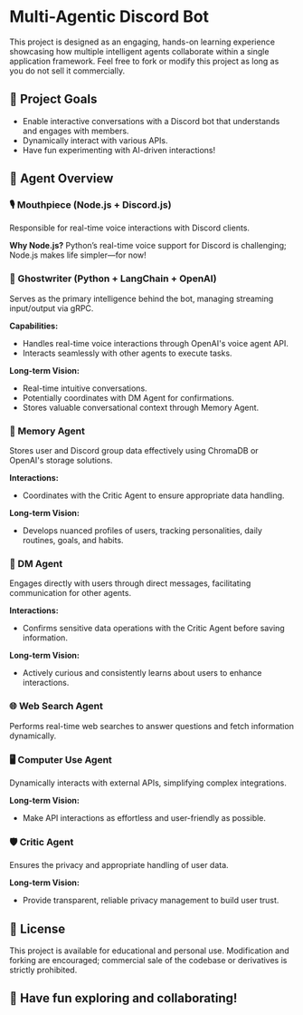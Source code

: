 # Multi-Agentic Discord Bot

This project is designed as an engaging, hands-on learning experience showcasing how multiple intelligent agents collaborate within a single application framework. Feel free to fork or modify this project as long as you do not sell it commercially.

## 🎯 Project Goals

- Enable interactive conversations with a Discord bot that understands and engages with members.
- Dynamically interact with various APIs.
- Have fun experimenting with AI-driven interactions!

## 🚀 Agent Overview

### 🎙️ Mouthpiece (Node.js + Discord.js)

Responsible for real-time voice interactions with Discord clients.

**Why Node.js?** Python’s real-time voice support for Discord is challenging; Node.js makes life simpler—for now!

### 👻 Ghostwriter (Python + LangChain + OpenAI)

Serves as the primary intelligence behind the bot, managing streaming input/output via gRPC.

**Capabilities:**
- Handles real-time voice interactions through OpenAI's voice agent API.
- Interacts seamlessly with other agents to execute tasks.

**Long-term Vision:**
- Real-time intuitive conversations.
- Potentially coordinates with DM Agent for confirmations.
- Stores valuable conversational context through Memory Agent.

### 🧠 Memory Agent

Stores user and Discord group data effectively using ChromaDB or OpenAI's storage solutions.

**Interactions:**
- Coordinates with the Critic Agent to ensure appropriate data handling.

**Long-term Vision:**
- Develops nuanced profiles of users, tracking personalities, daily routines, goals, and habits.

### 💬 DM Agent

Engages directly with users through direct messages, facilitating communication for other agents.

**Interactions:**
- Confirms sensitive data operations with the Critic Agent before saving information.

**Long-term Vision:**
- Actively curious and consistently learns about users to enhance interactions.

### 🌐 Web Search Agent

Performs real-time web searches to answer questions and fetch information dynamically.

### 🖥️ Computer Use Agent

Dynamically interacts with external APIs, simplifying complex integrations.

**Long-term Vision:**
- Make API interactions as effortless and user-friendly as possible.

### 🛡️ Critic Agent

Ensures the privacy and appropriate handling of user data.

**Long-term Vision:**
- Provide transparent, reliable privacy management to build user trust.

## 📖 License

This project is available for educational and personal use. Modification and forking are encouraged; commercial sale of the codebase or derivatives is strictly prohibited.

## 🌟 Have fun exploring and collaborating!

